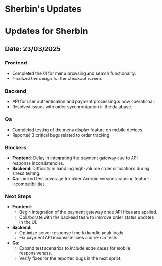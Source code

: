 # Sherbin's Updates

# Updates for Sherbin

## Date: 23/03/2025

### Frontend
- Completed the UI for menu browsing and search functionality.
- Finalized the design for the checkout screen.

### Backend
- API for user authentication and payment processing is now operational.
- Resolved issues with order synchronization in the database.

### Qa
- Completed testing of the menu display feature on mobile devices.
- Reported 3 critical bugs related to order tracking.

### Blockers
- **Frontend**: Delay in integrating the payment gateway due to API response inconsistencies.
- **Backend**: Difficulty in handling high-volume order simulations during stress testing.
- **Qa**: Limited test coverage for older Android versions causing feature incompatibilities.

### Next Steps
- **Frontend**:
  - Begin integration of the payment gateway once API fixes are applied.
  - Collaborate with the backend team to improve order status updates in the UI.
- **Backend**:
  - Optimize server response time to handle peak loads.
  - Fix payment API inconsistencies and re-run tests.
- **Qa**:
  - Expand test scenarios to include edge cases for mobile responsiveness.
  - Verify fixes for the reported bugs in the next sprint.

